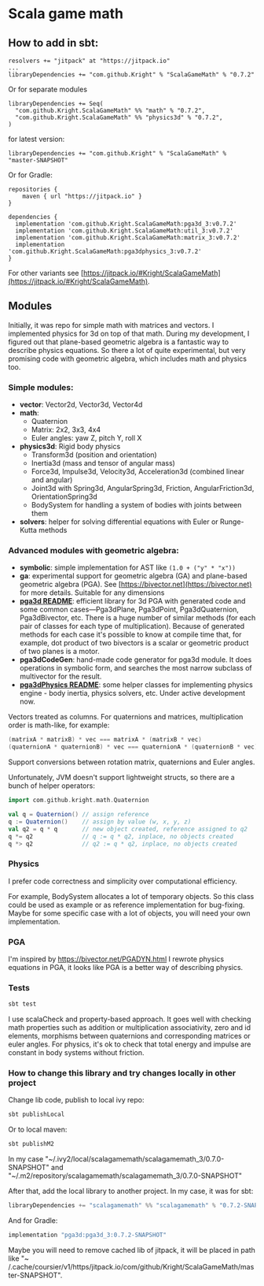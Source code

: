 # Scala game math

## How to add in sbt:

```
resolvers += "jitpack" at "https://jitpack.io"
...
libraryDependencies += "com.github.Kright" % "ScalaGameMath" % "0.7.2"
```

Or for separate modules

```
libraryDependencies += Seq(
  "com.github.Kright.ScalaGameMath" %% "math" % "0.7.2",
  "com.github.Kright.ScalaGameMath" %% "physics3d" % "0.7.2",
)
```

for latest version:

```
libraryDependencies += "com.github.Kright" % "ScalaGameMath" % "master-SNAPSHOT"
```

Or for Gradle:

```
repositories {
    maven { url "https://jitpack.io" }
}

dependencies {
  implementation 'com.github.Kright.ScalaGameMath:pga3d_3:v0.7.2'
  implementation 'com.github.Kright.ScalaGameMath:util_3:v0.7.2'
  implementation 'com.github.Kright.ScalaGameMath:matrix_3:v0.7.2'
  implementation 'com.github.Kright.ScalaGameMath:pga3dphysics_3:v0.7.2'
}
```

For other variants see [https://jitpack.io/#Kright/ScalaGameMath](https://jitpack.io/#Kright/ScalaGameMath).

## Modules

Initially, it was repo for simple math with matrices and vectors. I implemented physics for 3d on top of that math. During my development, I figured out that plane-based geometric algebra is a fantastic way to describe physics
equations. So there a lot of quite experimental, but very promising code with geometric algebra, which includes math and physics
too.

### Simple modules:

* **vector**: Vector2d, Vector3d, Vector4d
* **math**:
    * Quaternion
    * Matrix: 2x2, 3x3, 4x4
    * Euler angles: yaw Z, pitch Y, roll X
* **physics3d**: Rigid body physics
    * Transform3d (position and orientation)
    * Inertia3d (mass and tensor of angular mass)
    * Force3d, Impulse3d, Velocity3d, Acceleration3d (combined linear and angular)
    * Joint3d with Spring3d, AngularSpring3d, Friction, AngularFriction3d, OrientationSpring3d
    * BodySystem for handling a system of bodies with joints between them
* **solvers**: helper for solving differential equations with Euler or Runge-Kutta methods

### Advanced modules with geometric algebra:

* **symbolic**: simple implementation for AST like `(1.0 + ("y" * "x"))`
* **ga**: experimental support for geometric algebra (GA) and plane-based geometric algebra (PGA).
  See [https://bivector.net](https://bivector.net) for more details. Suitable for any dimensions
* [**pga3d README**](pga3d/README.md): efficient library for 3d PGA with generated code and some common cases—Pga3dPlane, Pga3dPoint,
  Pga3dQuaternion, Pga3dBivector, etc.
  There is a huge number of similar methods (for each pair of classes for each type of multiplication). Because of
  generated methods for each case it's possible to know at compile time that, for example, dot product of two bivectors
  is a scalar or geometric product of two planes is a motor.
* **pga3dCodeGen**: hand-made code generator for pga3d module. It does operations in symbolic form, and searches the
  most narrow subclass of multivector for the result.
* [**pga3dPhysics README**](pga3dPhysics/README.md): some helper classes for implementing physics engine - body inertia, physics solvers, etc. Under active development now.

Vectors treated as columns. For quaternions and matrices, multiplication order is math-like, for example:

```scala
(matrixA * matrixB) * vec === matrixA * (matrixB * vec)
(quaternionA * quaternionB) * vec === quaternionA * (quaternionB * vec)
```

Support conversions between rotation matrix, quaternions and Euler angles.

Unfortunately, JVM doesn't support lightweight structs, so there are a bunch of helper operators:

```scala 
import com.github.kright.math.Quaternion

val q = Quaternion() // assign reference
q := Quaternion()    // assign by value (w, x, y, z)
val q2 = q * q       // new object created, reference assigned to q2
q *= q2              // q := q * q2, inplace, no objects created
q *> q2              // q2 := q * q2, inplace, no objects created
```

### Physics

I prefer code correctness and simplicity over computational efficiency.

For example, BodySystem allocates a lot of temporary objects.
So this class could be used as example or as reference implementation for bug-fixing.
Maybe for some specific case with a lot of objects, you will need your own implementation.

### PGA

I'm inspired by https://bivector.net/PGADYN.html
I rewrote physics equations in PGA, it looks like PGA is a better way of describing physics.

### Tests

```bash
sbt test
```

I use scalaCheck and property-based approach. It goes well with checking math properties such as addition or
multiplication associativity, zero and id elements, morphisms between quaternions and corresponding matrices or euler
angles.
For physics, it's ok to check that total energy and impulse are constant in body systems without friction.

### How to change this library and try changes locally in other project

Change lib code, publish to local ivy repo:

```bash
sbt publishLocal
```

Or to local maven:

```bash
sbt publishM2
```

In my case "\~/.ivy2/local/scalagamemath/scalagamemath_3/0.7.0-SNAPSHOT" 
and "\~/.m2/repository/scalagamemath/scalagamemath_3/0.7.0-SNAPSHOT"

After that, add the local library to another project. In my case, it was for sbt:

```scala
libraryDependencies += "scalagamemath" %% "scalagamemath" % "0.7.2-SNAPSHOT"
```

And for Gradle:

```groovy
implementation "pga3d:pga3d_3:0.7.2-SNAPSHOT"
```

Maybe you will need to remove cached lib of jitpack, it will be placed in path like "~
/.cache/coursier/v1/https/jitpack.io/com/github/Kright/ScalaGameMath/master-SNAPSHOT".

